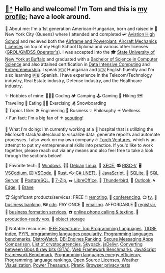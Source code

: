 [//]: # "todo: https://medium.com/swlh/how-to-create-a-self-updating-readme-md-for-your-github-profile-f8b05744ca91"
[//]: # ".md html tag whitelist: https://github.com/github/markup/issues/245#issuecomment-682231577"

## [📝](https://plugins.krajee.com/markdown-editor-basic-usage-demo/1)[*](https://github.com/kartik-v/krajee-markdown-editor) Hello and welcome! I'm Tom and this is [my profile](https://trpapp.github.io); have a look around. 

🌱 About me: I'm a 1st generation American-Hungarian, born and raised in 🗽 New York City (Queens) where I attended and completed 🛩️ [Aviation High School](https://www.aviationhs.net) and recieved both the [Airframe and Powerplant, Aircraft Mechanics Licenses](https://www.faa.gov/mechanics) on top of my High School Diploma and various other licenses ([GROL/GMDSS Operator's](https://www.fcc.gov/wireless/bureau-divisions/mobility-division/commercial-radio-operator-license-program/commercial-0)). I was accepted into the 🎓 [State University of New York at Buffalo](https://buffalo.edu) and graduated with a [Bachelor of Science in Computer Science](https://engineering.buffalo.edu/computer-science-engineering.html) and also attained certification in [Data Intensive Computing](https://engineering.buffalo.edu/computer-science-engineering/undergraduate/degrees-and-programs/certificate-in-data-intensive-computing.html) and [Entrepreneurship](https://www.ecc.edu/academics/entrepreneurship.html). I speak 🇭🇺 Hungarian and 🇺🇸 English fluently and I'm also learning 🇵🇪 Spanish. I have experience in the Telecom/Technology industry, Real Estate industry, Defense industry, and the Healthcare industry.  

✨ Hobbies of mine: 👨🏼‍💻 Coding 🏕️ Camping 🕹️ Gaming 👣 Hiking 🗺️ Traveling 🍕 Eating 🏋🏼 Exercising 🏂 Snowboarding  
💭 Topics I like: ⚙️ Engineering 👔 Business 💡 Philosophy ✴️ Wellness  
⚡ Fun fact: I'm a big fan of ⚜️ [scouting](https://scouting.org)! 

🚀 What I'm doing: I'm currently working at a 🏥 hospital that is utilizing the Microsoft stack/suite/cloud to visualize data, generate reports and automate processes. I also work on my own company 🔥 [Torch Ventures](https://github.com/torch-ventures), which is an attempt to put my entrepreneurial skills into practice. If you'd like to work together, please reach out via any means and also feel free to take a look through the sections below!

🏅 Favorite tech: 💠 [Windows](https://www.microsoft.com/en-us/software-download), 🍥🐧 [Debian](https://debian.org) [Linux](https://github.com/torvalds/linux), 🐁 [XFCE](https://gitlab.xfce.org/xfce), 📻 [RISC-V](https://github.com/riscv-software-src), 🖥️ [VSCodium](https://github.com/VSCodium/vscodium), ⌨️ [VSCode](https://code.visualstudio.com), 🦀 [Rust](https://github.com/rust-lang/rust), 👓 [C# (.NET)](https://learn.microsoft.com/en-us/dotnet/csharp), 📜 [JavaScript](https://github.com/tc39), 💾 [SQLite](https://github.com/sqlite/sqlite), 💽 [SQL Server](https://www.microsoft.com/en-us/sql-server/sql-server-downloads), 🐘 [PostgreSQL](https://github.com/postgres), 📂 [7-Zip](https://www.7-zip.org), ✒️ [LibreOffice](https://libreoffice.org), 🦅 [Thunderbird](https://thunderbird.net), 📧 [Outlook](https://apps.microsoft.com/detail/9nrx63209r7b), 🌀 [Edge](https://apps.microsoft.com/detail/xpfftq037jwmhs), 🦁 [Brave](https://brave.com)

🏆 Significant products/services: FREE 🖱️ [remoting](https://dwservice.net), 👥 [conferencing](https://meet.jit.si), 📺 [tv](https://pluto.tv/live-tv), 🏦 [business banking](https://www.novo.co), 🖼️ [cdn](https://cloudflare.com). PAY ONCE 📧 [emailing](https://mxroute.com). AFFORDABLE 📇 [registrar](https://cloudflare.com), 🏢 [business formation services](https://cindysnewmexicollcs.com), ☎️ [online phone calling & texting](https://phonespeak.com), 📀 [production-ready vps](https://cloudfanatic.net), 🧱 [object storage](https://www.idrive.com/object-storage-e2)

📖 Notable resources: [IEEE Spectrum- Top Programming Languages](https://spectrum.ieee.org/top-programming-languages), [TIOBE index](https://tiobe.com/tiobe-index), [PYPL programming languages popularity](https://pypl.github.io/PYPL.html), [Programming languages benchmarks](https://benchmarksgame-team.pages.debian.net/benchmarksgame/index.html), [DistroWatch](https://distrowatch.com), [DB-Engines Ranking](https://db-engines.com/en/ranking), [Secure Messaging Apps Comparison](https://securemessagingapps.com/), [List of cryptocurrencies](https://en.wikipedia.org/wiki/List_of_cryptocurrencies), [Skypack](https://www.skypack.dev), [jsDelivr](https://jsdelivr.com), [Converting between Gbps & raw bits (GT/s)](https://paolozaino.wordpress.com/2013/05/21/converting-gts-to-gbps), [Web Framework Benchmarks](https://techempower.com/benchmarks), [JavaScript Framework Benchmark](https://krausest.github.io/js-framework-benchmark/current.html), [Programming languages energy efficiency](https://jaxenter.com/energy-efficient-programming-languages-137264.html), [Programming language rankings](https://redmonk.com/sogrady/category/programming-languages), [Open Source Licenses](https://choosealicense.com), [Weather Visualization](https://windy.com), [Power Thesaurus](https://powerthesaurus.org), [Plrank](https://plrank.com/), [Browser privacy tests](https://privacytests.org)
